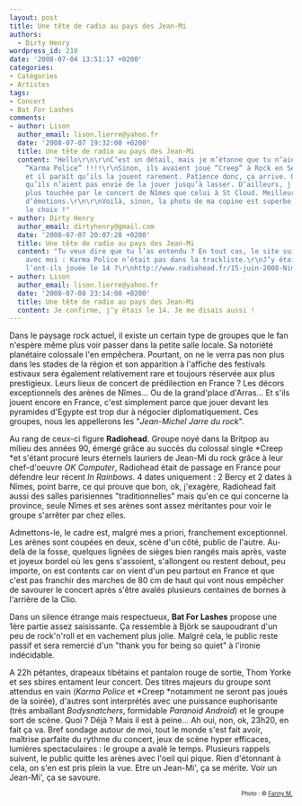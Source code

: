 ```yaml
---
layout: post
title: Une tête de radio au pays des Jean-Mi
authors:
  - Dirty Henry
wordpress_id: 210
date: '2008-07-04 13:51:17 +0200'
categories:
- Catégories
- Artistes
tags:
- Concert
- Bat For Lashes
comments:
- author: Lison
  author_email: lison.lierre@yahoo.fr
  date: '2008-07-07 19:32:00 +0200'
  title: Une tête de radio au pays des Jean-Mi
  content: "Hello\r\n\r\nC’est un détail, mais je m’étonne que tu n’aies pas entendu
    “Karma Police” !!!!\r\nSinon, ils avaient joué “Creep” à Rock en Seine 2 ans auparavant
    et il paraît qu’ils la jouent rarement. Patience donc, ça arrive. On comprend
    qu’ils n’aient pas envie de la jouer jusqu’à lasser. D’ailleurs, j’ai été beaucoup
    plus touchée par le concert de Nîmes que celui à St Cloud. Meilleur son et plus
    d’émotions.\r\n\r\nVoilà, sinon, la photo de ma copine est superbe, bien vu pour
    le choix !"
- author: Dirty Henry
  author_email: dirtyhenry@gmail.com
  date: '2008-07-07 20:07:28 +0200'
  title: Une tête de radio au pays des Jean-Mi
  content: "Tu veux dire que tu l’as entendu ? En tout cas, le site suivant est d’accord
    avec moi : Karma Police n’était pas dans la trackliste.\r\nJ’y étais le 15, peut-être
    l’ont-ils jouée le 14 ?\r\nhttp://www.radiohead.fr/15-juin-2008-Nimes-arenes-France"
- author: Lison
  author_email: lison.lierre@yahoo.fr
  date: '2008-07-08 23:14:00 +0200'
  title: Une tête de radio au pays des Jean-Mi
  content: Je confirme, j’y étais le 14. Je me disais aussi !
---
```

Dans le paysage rock actuel, il existe un certain type de groupes que le fan n'espère même plus voir passer dans la petite salle locale. Sa notoriété planétaire colossale l'en empêchera. Pourtant, on ne le verra pas non plus dans les stades de la région et son apparition à l'affiche des festivals estivaux sera également relativement rare et toujours réservée aux plus prestigieux. Leurs lieux de concert de prédilection en France ? Les décors exceptionnels des arènes de Nîmes… Ou de la grand'place d'Arras… Et s'ils jouent encore en France, c'est simplement parce que jouer devant les pyramides d'Egypte est trop dur à négocier diplomatiquement. Ces groupes, nous les appellerons les "*Jean-Michel Jarre du rock*".

Au rang de ceux-ci figure __Radiohead__. Groupe noyé dans la Britpop au milieu des années 90, émergé grâce au succès du colossal single *Creep *et s'étant procuré leurs éternels lauriers de Jean-Mi du rock grâce à leur chef-d'oeuvre *OK Computer*, Radiohead était de passage en France pour défendre leur récent *In Rainbows*. 4 dates uniquement : 2 Bercy et 2 dates à Nîmes, point barre, ce qui prouve que bon, ok, j'exagère, Radiohead fait aussi des salles parisiennes "traditionnelles" mais qu'en ce qui concerne la province, seule Nîmes et ses arènes sont assez méritantes pour voir le groupe s'arrêter par chez elles.

Admettons-le, le cadre est, malgré mes a priori, franchement exceptionnel. Les arènes sont coupées en deux, scène d'un côté, public de l'autre. Au-delà de la fosse, quelques lignées de sièges bien rangés mais après, vaste et joyeux bordel où les gens s'assoient, s'allongent ou restent debout, peu importe, on est contents car on vient d'un peu partout en France et que c'est pas franchir des marches de 80 cm de haut qui vont nous empêcher de savourer le concert après s'être avalés plusieurs centaines de bornes à l'arrière de la Clio.

Dans un silence étrange mais respectueux, __Bat For Lashes__ propose une 1ère partie assez saisissante. Ça ressemble à Björk se saupoudrant d'un peu de rock'n'roll et en vachement plus jolie. Malgré cela, le public reste passif et sera remercié d'un "thank you for being so quiet" à l'ironie indécidable.

A 22h pétantes, drapeaux tibétains et pantalon rouge de sortie, Thom Yorke et ses sbires entament leur concert. Des titres majeurs du groupe sont attendus en vain (*Karma Police* et *Creep *notamment ne seront pas joués de la soirée), d'autres sont interprétés avec une puissance euphorisante (très amballant *Bodysnatchers*, formidable *Paranoid Android*) et le groupe sort de scène. Quoi ? Déjà ? Mais il est à peine… Ah oui, non, ok, 23h20, en fait ça va. Bref sondage autour de moi, tout le monde s'est fait avoir, maîtrise parfaite du rythme du concert, jeux de scène hyper efficaces, lumières spectaculaires : le groupe a avalé le temps. Plusieurs rappels suivent, le public quitte les arènes avec l'oeil qui pique. Rien d'étonnant à cela, on s'en est pris plein la vue. Etre un Jean-Mi', ça se mérite. Voir un Jean-Mi', ça se savoure.

<p style="font-size: 10px; padding-top: 0px; margin-top: 0px; margin-bottom: 0px" align="right">Photo : © <a href="http://www.flickr.com/photos/fannym/">Fanny M.</a></p>
